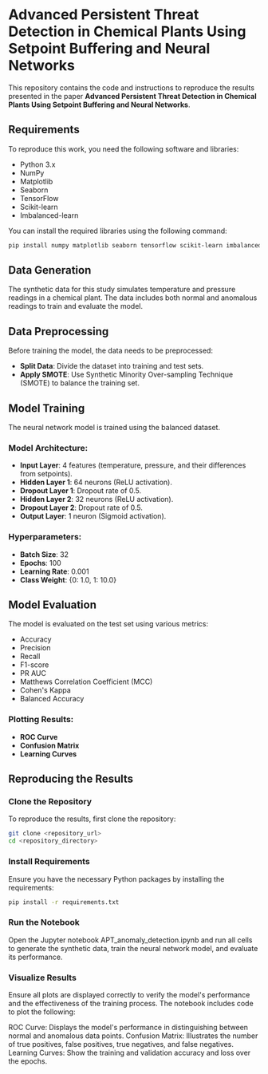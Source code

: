 # Advanced Persistent Threat Detection in Chemical Plants Using Setpoint Buffering and Neural Networks

This repository contains the code and instructions to reproduce the results presented in the paper **Advanced Persistent Threat Detection in Chemical Plants Using Setpoint Buffering and Neural Networks**.

## Requirements

To reproduce this work, you need the following software and libraries:

- Python 3.x
- NumPy
- Matplotlib
- Seaborn
- TensorFlow
- Scikit-learn
- Imbalanced-learn

You can install the required libraries using the following command:

```bash
pip install numpy matplotlib seaborn tensorflow scikit-learn imbalanced-learn
```
## Data Generation
The synthetic data for this study simulates temperature and pressure readings in a chemical plant. The data includes both normal and anomalous readings to train and evaluate the model.

## Data Preprocessing
Before training the model, the data needs to be preprocessed:

- **Split Data**: Divide the dataset into training and test sets.
- **Apply SMOTE**: Use Synthetic Minority Over-sampling Technique (SMOTE) to balance the training set.

## Model Training
The neural network model is trained using the balanced dataset.

### Model Architecture:
- **Input Layer**: 4 features (temperature, pressure, and their differences from setpoints).
- **Hidden Layer 1**: 64 neurons (ReLU activation).
- **Dropout Layer 1**: Dropout rate of 0.5.
- **Hidden Layer 2**: 32 neurons (ReLU activation).
- **Dropout Layer 2**: Dropout rate of 0.5.
- **Output Layer**: 1 neuron (Sigmoid activation).

### Hyperparameters:
- **Batch Size**: 32
- **Epochs**: 100
- **Learning Rate**: 0.001
- **Class Weight**: {0: 1.0, 1: 10.0}

## Model Evaluation
The model is evaluated on the test set using various metrics:

- Accuracy
- Precision
- Recall
- F1-score
- PR AUC
- Matthews Correlation Coefficient (MCC)
- Cohen's Kappa
- Balanced Accuracy

### Plotting Results:
- **ROC Curve**
- **Confusion Matrix**
- **Learning Curves**
## Reproducing the Results

### Clone the Repository
To reproduce the results, first clone the repository:

```bash
git clone <repository_url>
cd <repository_directory>
```
### Install Requirements
Ensure you have the necessary Python packages by installing the requirements:
```bash
pip install -r requirements.txt
```
### Run the Notebook
Open the Jupyter notebook APT_anomaly_detection.ipynb and run all cells to generate the synthetic data, train the neural network model, and evaluate its performance.

### Visualize Results
Ensure all plots are displayed correctly to verify the model's performance and the effectiveness of the training process. The notebook includes code to plot the following:

ROC Curve: Displays the model's performance in distinguishing between normal and anomalous data points.
Confusion Matrix: Illustrates the number of true positives, false positives, true negatives, and false negatives.
Learning Curves: Show the training and validation accuracy and loss over the epochs.
